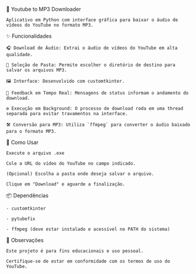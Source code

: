🎵 Youtube to MP3 Downloader
    
    Aplicativo em Python com interface gráfica para baixar o áudio de vídeos do YouTube no formato MP3.

✨ Funcionalidades

    🎧 Download de Áudio: Extrai o áudio de vídeos do YouTube em alta qualidade.

    📁 Seleção de Pasta: Permite escolher o diretório de destino para salvar os arquivos MP3.

    🖼️ Interface: Desenvolvido com customtkinter.

    🔄 Feedback em Tempo Real: Mensagens de status informam o andamento do download.

    ⚙️ Execução em Background: O processo de download roda em uma thread separada para evitar travamentos na interface.

    🛠️ Conversão para MP3: Utiliza `ffmpeg` para converter o áudio baixado para o formato MP3.

🚀 Como Usar

    Execute o arquivo .exe

    Cole a URL do vídeo do YouTube no campo indicado.

    (Opcional) Escolha a pasta onde deseja salvar o arquivo.

    Clique em "Download" e aguarde a finalização.

📦 Dependências

    - customtkinter

    - pytubefix

    - ffmpeg (deve estar instalado e acessível no PATH do sistema)

📝 Observações

    Este projeto é para fins educacionais e uso pessoal.

    Certifique-se de estar em conformidade com os termos de uso do YouTube.
